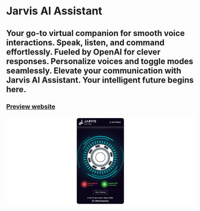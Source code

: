 # Jarvis AI Assistant

## Your go-to virtual companion for smooth voice interactions. Speak, listen, and command effortlessly. Fueled by OpenAI for clever responses. Personalize voices and toggle modes seamlessly. Elevate your communication with Jarvis AI Assistant. Your intelligent future begins here.

### [Preview website](https://milyazkamil.github.io/Jarvis-AI-Assistant/) 
![](./src/assets/images/readme-image.png)
